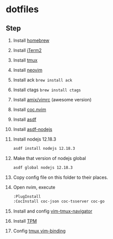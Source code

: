 # dotfiles

## Step
1. Install [homebrew](https://brew.sh/)

1. Install [iTerm2](https://iterm2.com/)

1. Install [tmux](https://github.com/tmux/tmux/wiki)

1. Install [neovim](https://neovim.io/)

1. Install ack `brew install ack`

1. Install ctags `brew install ctags`

1. Install [amix/vimrc](https://github.com/amix/vimrc) (awesome version)

1. Install [coc.nvim](https://github.com/neoclide/coc.nvim)

1. Install [asdf](https://asdf-vm.com)

1. Install [asdf-nodejs](https://github.com/asdf-vm/asdf-nodejs)

1. Install nodejs 12.18.3
    ```sh
    asdf install nodejs 12.18.3
    ```

1. Make that version of nodejs global
    ```sh
    asdf global nodejs 12.18.3
    ```

1. Copy config file on this folder to their places.

1. Open nvim, execute
    ```sh
    :PlugInstall
    :CocInstall coc-json coc-tsserver coc-go
    ```

1. Install and config [vim-tmux-navigator](https://github.com/christoomey/vim-tmux-navigator)

1. Install [TPM](https://github.com/tmux-plugins/tpm)

1. Config [tmux vim-binding](https://www.rushiagr.com/blog/2016/06/16/everything-you-need-to-know-about-tmux-copy-pasting/)
